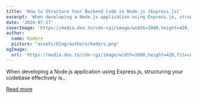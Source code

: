 ```yaml
---
title: 'How to Structure Your Backend Code in Node.js (Express.js)'
excerpt: 'When developing a Node.js application using Express.js, structuring your codebase effectively is...'
date: '2024-07-17'
coverImage: 'https://media.dev.to/cdn-cgi/image/width=1000,height=420,fit=cover,gravity=auto,format=auto/https%3A%2F%2Fdev-to-uploads.s3.amazonaws.com%2Fuploads%2Farticles%2Fwspa5varghey5vc2tmfx.jpg'
author:
  name: Koders
  picture: "assets/blog/authors/koders.png"
ogImage:
  url: 'https://media.dev.to/cdn-cgi/image/width=1000,height=420,fit=cover,gravity=auto,format=auto/https%3A%2F%2Fdev-to-uploads.s3.amazonaws.com%2Fuploads%2Farticles%2Fwspa5varghey5vc2tmfx.jpg'
---
```


When developing a Node.js application using Express.js, structuring your codebase effectively is...

[Read more](https://dev.to/vyan/how-to-structure-your-backend-code-in-nodejs-expressjs-2bdd)
